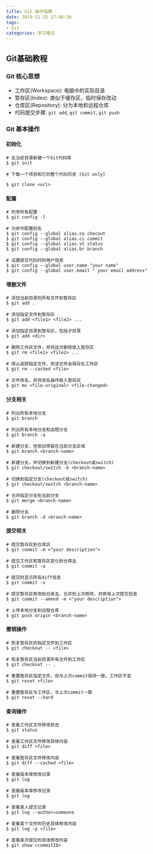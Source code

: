 ```yaml
---
title: Git 操作指南
date: 2019-11-25 17:46:16
tags: 
- Git
categories: 学习笔记
---
```



## Git基础教程

### Git 核心思想

- 工作区(Workspace): 电脑中的实际目录
- 暂存区(Index): 类似于缓存区，临时保存改动
- 仓库区(Repository): 分为本地和远程仓库
- 代码提交步骤: `git add`, `git commit`, `git push`

<!--more-->

### Git 基本操作

#### 初始化

```git
# 在当前目录新建一个Git代码库
$ git init

# 下载一个项目和它的整个代码历史 [Git only]

$ git clone <url>
```

#### 配置

```git
# 列举所有配置
$ git config -l

# 为命令配置别名
$ git config --global alias.co checout
$ git config --global alias.ci commit
$ git config --global alias.st status
$ git config --global alias.br branch

# 设置提交代码时的用户信息
$ git config --global user.name "your name"
$ git config --global user.email " your email address"
```

#### 增删文件

```git
# 添加当前目录的所有文件到暂存区
$ git add .

# 添加指定文件到暂存区
$ git add <file1> <file2> ...

# 添加指定目录到暂存区，包括子目录
$ git add <dir>

# 删除工作区文件，并将这次删除放入暂存区
$ git rm <file1> <file2> ...

# 停止追踪指定文件，但该文件会保存在工作区
$ git rm --cached <file>

# 文件改名，并将改名操作放入暂存区
$ git mv <file-original> <file-changed> 
```

#### 分支相关

```git
# 列出所有本地分支
$ git branch

# 列出所有本地分支和远程分支
$ git branch -a

# 新建分支，但依旧停留在当前分支区域
$ git branch <branch-name>

# 新建分支，并切换到新建分支(checkout或switch)
$ git checkout/switch -b <branch-name>

# 切换到指定分支(checkout或switch)
$ git checkout/switch <branch-name>

# 合并指定分支到当前分支
$ git merge <branch-name>

# 删除分支
$ git branch -d <branch-name>
```

#### 提交相关
```git
# 提交暂存区到仓库区
$ git commit -m <"your description">

# 提交工作区和暂存区变化到仓库去
$ git commit -a

# 提交时显示所有diff信息
$ git commit -v

# 提交暂存区修改到仓库去，合并到上次修改，并修改上次提交信息
$ git commit --amend -m <"your description">

# 上传本地分支到远程仓库
$ git push origin <branch-name>
```

#### 撤销操作

```git
# 恢复暂存区的指定文件到工作区
$ git checkout -- <file>

# 恢复暂存区当前目录所有文件到工作区
$ git checkout -- .

# 重置暂存区指定文件，但与上次commit保持一致，工作区不变
$ git reset <file>

# 重置暂存区与工作区，与上次commit一致
$ git reset --hard
```

#### 查询操作

```git
# 查看工作区文件修改状态
$ git status

# 查看工作区文件修改具体内容
$ git diff <file>

# 查看暂存区文件修改内容
$ git diff --cached <file>

# 查看版本库修改记录
$ git log

# 查看版本库修改记录
$ git log

# 查看某人提交记录
$ git log --author=someone

# 查看某个文件的历史具体修改内容
$ git log -p <file>

# 查看某次提交的具体修改内容
$ git show <commitID>